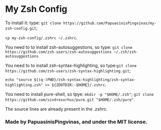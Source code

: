 # My Zsh Config

To install it: type: `git clone https://github.com/PapuasinisPingvinas/my-zsh-config.git`;

`cp my-zsh-config/.zshrc ~/.zshrc`.

You need to to install zsh-autosuggestions, so type: `git clone https://github.com/zsh-users/zsh-autosuggestions ~/.zsh/zsh-autosuggestions`

You need to to install zsh-syntax-highlighting, so type:`git clone https://github.com/zsh-users/zsh-syntax-highlighting.git`;

`echo "source ${(q-)PWD}/zsh-syntax-highlighting/zsh-syntax-highlighting.zsh" >> ${ZDOTDIR:-$HOME}/.zshrc`.

You need to install pure-shell, so tpye: `mkdir -p "$HOME/.zsh"`; `git clone https://github.com/sindresorhus/pure.git "$HOME/.zsh/pure"`.

The source lines are already present in the .zshrc.

### Made by PapuasinisPingvinas, and under the MIT license.
